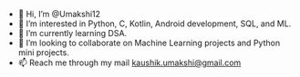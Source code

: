 - 👋 Hi, I’m @Umakshi12
- 👀 I’m interested in Python, C, Kotlin, Android development, SQL, and ML.
- 🌱 I’m currently learning DSA.
- 💞️ I’m looking to collaborate on Machine Learning projects and Python mini projects.
- 📫 Reach me through my mail kaushik.umakshi@gmail.com

<!---
Umakshi12/Umakshi12 is a ✨ special ✨ repository because its `README.md` (this file) appears on your GitHub profile.
You can click the Preview link to take a look at your changes.
--->
